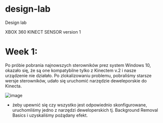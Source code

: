 # design-lab

Design lab

XBOX 360 KINECT SENSOR 
version 1

# Week 1:

Po próbie pobrania najnowszych sterowników prez system Windows 10, okazało się, że są one kompatybilne tylko z Kinectem v.2 i nasze urządzenie nie działało.
Po zlokalizowaniu problemu, pobraliśmy starsze wersje sterowników, udało się uruchomić narzędzie deweleporskie do Kinecta.



![image](https://user-images.githubusercontent.com/56031092/196037792-d630682c-3023-4ba2-9718-9cd6e4a21d2a.png)



- żeby upewnić się czy wszystko jest odpowiednio skonfigurowane, uruchomliśmy jedno z narzędzi deweloperskich tj. Background Removal Basics i uzyskaliśmy pożądany efekt.






